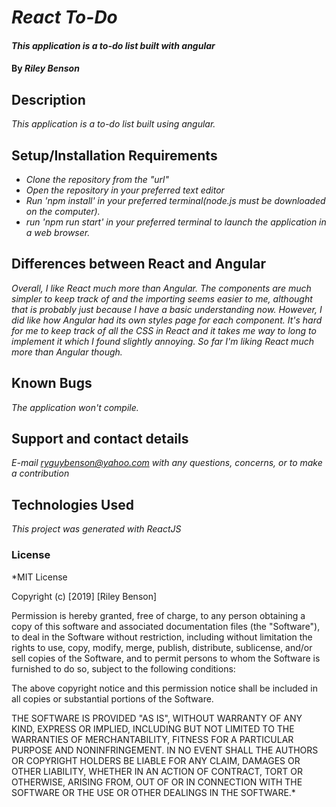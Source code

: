# _React To-Do_

####  _This application is a to-do list built with angular_

#### By _**Riley Benson**_

## Description

_This application is a to-do list built using angular._

## Setup/Installation Requirements

* _Clone the repository from the "url"_
* _Open the repository in your preferred text editor_
* _Run 'npm install' in your preferred terminal(node.js must be downloaded on the computer)._
* _run 'npm run start' in your preferred terminal to launch the application in a web browser._

## Differences between React and Angular

_Overall, I like React much more than Angular. The components are much simpler to keep track of and the importing seems easier to me, althought that is probably just because I have a basic understanding now. However, I did like how Angular had its own styles page for each component. It's hard for me to keep track of all the CSS in React and it takes me way to long to implement it which I found slightly annoying. So far I'm liking React much more than Angular though._

## Known Bugs

_The application won't compile._

## Support and contact details

_E-mail ryguybenson@yahoo.com with any questions, concerns, or to make a contribution_

## Technologies Used

_This project was generated with ReactJS_

### License

*MIT License

Copyright (c) [2019] [Riley Benson]

Permission is hereby granted, free of charge, to any person obtaining a copy of this software and associated documentation files (the "Software"), to deal in the Software without restriction, including without limitation the rights to use, copy, modify, merge, publish, distribute, sublicense, and/or sell copies of the Software, and to permit persons to whom the Software is furnished to do so, subject to the following conditions:

The above copyright notice and this permission notice shall be included in all copies or substantial portions of the Software.

THE SOFTWARE IS PROVIDED "AS IS", WITHOUT WARRANTY OF ANY KIND, EXPRESS OR IMPLIED, INCLUDING BUT NOT LIMITED TO THE WARRANTIES OF MERCHANTABILITY, FITNESS FOR A PARTICULAR PURPOSE AND NONINFRINGEMENT. IN NO EVENT SHALL THE AUTHORS OR COPYRIGHT HOLDERS BE LIABLE FOR ANY CLAIM, DAMAGES OR OTHER LIABILITY, WHETHER IN AN ACTION OF CONTRACT, TORT OR OTHERWISE, ARISING FROM, OUT OF OR IN CONNECTION WITH THE SOFTWARE OR THE USE OR OTHER DEALINGS IN THE SOFTWARE.*
